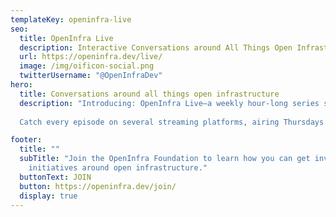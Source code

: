 ```yaml
---
templateKey: openinfra-live
seo:
  title: OpenInfra Live
  description: Interactive Conversations around All Things Open Infrastructure
  url: https://openinfra.dev/live/
  image: /img/oificon-social.png
  twitterUsername: "@OpenInfraDev"
hero:
  title: Conversations around all things open infrastructure
  description: "Introducing: OpenInfra Live—a weekly hour-long series sharing production case studies, open source demos, industry conversations, and the latest updates from the global open infrastructure community!
  
  Catch every episode on several streaming platforms, airing Thursdays at 14:00 UTC (9am CT)."

footer:
  title: ""
  subTitle: "Join the OpenInfra Foundation to learn how you can get involved in
    initiatives around open infrastructure."
  buttonText: JOIN
  button: https://openinfra.dev/join/
  display: true
---
```

